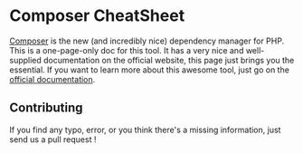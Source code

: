 Composer CheatSheet
====================================

[Composer](http://getcomposer.org/ "Composer") is the new (and incredibly nice) dependency manager for PHP. This is a one-page-only doc for this tool. It has a very nice and well-supplied documentation on the official website, this page just brings you the essential. If you want to learn more about this awesome tool, just go on the [official documentation](http://getcomposer.org/doc/ "official documentation").


Contributing
------------
If you find any typo, error, or you think there's a missing information, just send us a pull request !